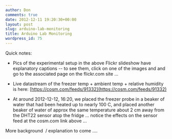 ```yaml
---
author: Don
comments: true
date: 2012-12-11 19:20:30+00:00
layout: post
slug: arduino-lab-monitoring
title: Arduino Lab Monitoring
wordpress_id: 75
---
```




Quick notes:



	
  * Pics of the experimental setup in the above Flickr slideshow have explanatory captions -- to see them, click on one of the images and and go to the associated page on the flickr.com site ...

	
  * Live datastream of the freezer temp + ambient temp + relative humidity is here: [https://cosm.com/feeds/91332](https://cosm.com/feeds/91332)

	
  * At around 2012-12-12, 16:20, we placed the freezer probe in a beaker of water that had been heated up to nearly 100 C, and placed another beaker of water of approx the same temperature about 2 cm away from the DHT22 sensor atop the fridge ... notice the effects on the sensor feed at the cosm.com link above ...


More background  / explanation to come ....
